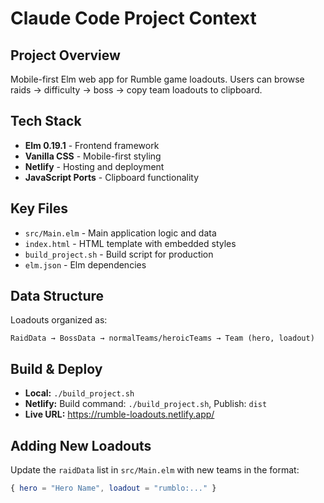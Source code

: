 # Claude Code Project Context

## Project Overview
Mobile-first Elm web app for Rumble game loadouts. Users can browse raids → difficulty → boss → copy team loadouts to clipboard.

## Tech Stack
- **Elm 0.19.1** - Frontend framework
- **Vanilla CSS** - Mobile-first styling
- **Netlify** - Hosting and deployment
- **JavaScript Ports** - Clipboard functionality

## Key Files
- `src/Main.elm` - Main application logic and data
- `index.html` - HTML template with embedded styles
- `build_project.sh` - Build script for production
- `elm.json` - Elm dependencies

## Data Structure
Loadouts organized as:
```
RaidData → BossData → normalTeams/heroicTeams → Team (hero, loadout)
```

## Build & Deploy
- **Local:** `./build_project.sh`
- **Netlify:** Build command: `./build_project.sh`, Publish: `dist`
- **Live URL:** https://rumble-loadouts.netlify.app/

## Adding New Loadouts
Update the `raidData` list in `src/Main.elm` with new teams in the format:
```elm
{ hero = "Hero Name", loadout = "rumblo:..." }
```
